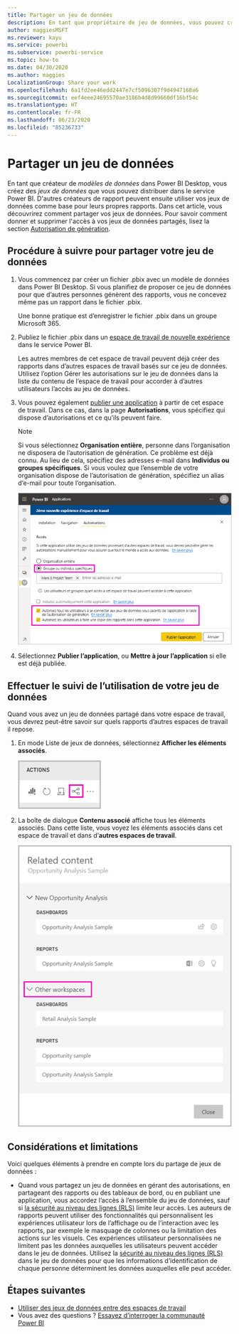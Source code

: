 ```yaml
---
title: Partager un jeu de données
description: En tant que propriétaire de jeu de données, vous pouvez créer et partager vos jeux de données afin que d’autres utilisateurs puissent les utiliser. Apprenez à les partager.
author: maggiesMSFT
ms.reviewer: kayu
ms.service: powerbi
ms.subservice: powerbi-service
ms.topic: how-to
ms.date: 04/30/2020
ms.author: maggies
LocalizationGroup: Share your work
ms.openlocfilehash: 6a1fd2ee46edd2447e7cf5096307f9d4947168a6
ms.sourcegitcommit: eef4eee24695570ae3186b4d8d99660df16bf54c
ms.translationtype: HT
ms.contentlocale: fr-FR
ms.lasthandoff: 06/23/2020
ms.locfileid: "85236733"
---
```

# <a name="share-a-dataset"></a>Partager un jeu de données

En tant que créateur de *modèles de données* dans Power BI Desktop, vous créez des *jeux de données* que vous pouvez distribuer dans le service Power BI. D'autres créateurs de rapport peuvent ensuite utiliser vos jeux de données comme base pour leurs propres rapports. Dans cet article, vous découvrirez comment partager vos jeux de données. Pour savoir comment donner et supprimer l'accès à vos jeux de données partagés, lisez la section [Autorisation de génération](service-datasets-build-permissions.md).

## <a name="steps-to-sharing-your-dataset"></a>Procédure à suivre pour partager votre jeu de données

1. Vous commencez par créer un fichier .pbix avec un modèle de données dans Power BI Desktop. Si vous planifiez de proposer ce jeu de données pour que d’autres personnes génèrent des rapports, vous ne concevez même pas un rapport dans le fichier .pbix.

    Une bonne pratique est d’enregistrer le fichier .pbix dans un groupe Microsoft 365.

1. Publiez le fichier .pbix dans un [espace de travail de nouvelle expérience](../collaborate-share/service-create-the-new-workspaces.md) dans le service Power BI.
    
    Les autres membres de cet espace de travail peuvent déjà créer des rapports dans d’autres espaces de travail basés sur ce jeu de données. Utilisez l’option Gérer les autorisations sur le jeu de données dans la liste du contenu de l’espace de travail pour accorder à d’autres utilisateurs l’accès au jeu de données. 

1. Vous pouvez également [publier une application](../collaborate-share/service-create-distribute-apps.md) à partir de cet espace de travail. Dans ce cas, dans la page **Autorisations**, vous spécifiez qui dispose d’autorisations et ce qu’ils peuvent faire.

    > [!NOTE]
    > Si vous sélectionnez **Organisation entière**, personne dans l’organisation ne disposera de l’autorisation de génération. Ce problème est déjà connu. Au lieu de cela, spécifiez des adresses e-mail dans **Individus ou groupes spécifiques**.  Si vous voulez que l’ensemble de votre organisation dispose de l’autorisation de génération, spécifiez un alias d’e-mail pour toute l’organisation.

    ![Définir des autorisations d’application](media/service-datasets-build-permissions/power-bi-dataset-app-permission-new-look.png)

1. Sélectionnez **Publier l’application**, ou **Mettre à jour l’application** si elle est déjà publiée.

## <a name="track-your-dataset-usage"></a>Effectuer le suivi de l’utilisation de votre jeu de données

Quand vous avez un jeu de données partagé dans votre espace de travail, vous devrez peut-être savoir sur quels rapports d’autres espaces de travail il repose.

1. En mode Liste de jeux de données, sélectionnez **Afficher les éléments associés**.

    ![l’icône Afficher les travaux associés](media/service-datasets-build-permissions/power-bi-dataset-view-related-to-dataset.png)

1. La boîte de dialogue **Contenu associé** affiche tous les éléments associés. Dans cette liste, vous voyez les éléments associés dans cet espace de travail et dans d’**autres espaces de travail**.
 
    ![Boîte de dialogue Contenu associé](media/service-datasets-build-permissions/power-bi-dataset-related-workspaces.png)

## <a name="limitations-and-considerations"></a>Considérations et limitations
Voici quelques éléments à prendre en compte lors du partage de jeux de données :

* Quand vous partagez un jeu de données en gérant des autorisations, en partageant des rapports ou des tableaux de bord, ou en publiant une application, vous accordez l’accès à l’ensemble du jeu de données, sauf si [la sécurité au niveau des lignes (RLS)](../admin/service-admin-rls.md) limite leur accès. Les auteurs de rapports peuvent utiliser des fonctionnalités qui personnalisent les expériences utilisateur lors de l’affichage ou de l’interaction avec les rapports, par exemple le masquage de colonnes ou la limitation des actions sur les visuels. Ces expériences utilisateur personnalisées ne limitent pas les données auxquelles les utilisateurs peuvent accéder dans le jeu de données. Utilisez la [sécurité au niveau des lignes (RLS)](../admin/service-admin-rls.md) dans le jeu de données pour que les informations d’identification de chaque personne déterminent les données auxquelles elle peut accéder.

## <a name="next-steps"></a>Étapes suivantes

- [Utiliser des jeux de données entre des espaces de travail](service-datasets-across-workspaces.md)
- Vous avez des questions ? [Essayez d’interroger la communauté Power BI](https://community.powerbi.com/)
